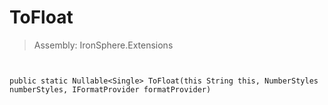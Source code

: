 ﻿

# ToFloat

> Assembly: IronSphere.Extensions



```


public static Nullable<Single> ToFloat(this String this, NumberStyles numberStyles, IFormatProvider formatProvider)
```
